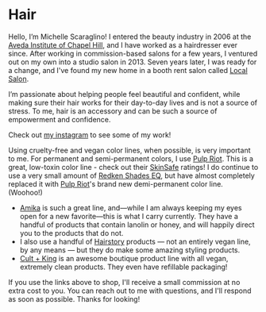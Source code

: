 # Hair

Hello, I’m Michelle Scaraglino! I entered the beauty industry in 2006 at the [Aveda Institute of Chapel Hill](https://aveda.edu/locations/location/chapel-hill-nc/), and I have worked as a hairdresser ever since. After working in commission-based salons for a few years, I ventured out on my own into a studio salon in 2013. Seven years later, I was ready for a change, and I've found my new home in a booth rent salon called [Local Salon](https://goo.gl/maps/TLMsf6wB1kjWYWYB8).

I’m passionate about helping people feel beautiful and confident, while making sure their hair works for their day-to-day lives and is not a source of stress. To me, hair is an accessory and can be such a source of empowerment and confidence.

Check out [my instagram](https://www.instagram.com/michellescaraglinohair) to see some of my work!

Using cruelty-free and vegan color lines, when possible, is very important to me. For permanent and semi-permanent colors, I use [Pulp Riot](https://www.pulpriothair.com/). This is a great, low-toxin color line - check out their [SkinSafe](https://www.skinsafeproducts.com/pulp-riot) ratings! I do continue to use a very small amount of [Redken Shades EQ](https://www.redken.com/blog/at-the-salon/shades-eq-demi-permanent-hair-gloss), but have almost completely replaced it with [Pulp Riot](https://www.pulpriothair.com/)'s brand new demi-permanent color line. (Woohoo!)

*   [Amika](https://loveamika.com/?cn=michellescaraglinohair%2Flocalsalon&offerid=43923&rfsn=3972380.935c7a&utm_campaign=3972380.935c7a&utm_medium=affiliate&utm_source=refersion) is such a great line, and—while I am always keeping my eyes open for a new favorite—this is what I carry currently. They have a handful of products that contain lanolin or honey, and will happily direct you to the products that do not.
*   I also use a handful of [Hairstory](https://www.hairstory.com/?r=300000052) products — not an entirely vegan line, by any means — but they do make some amazing styling products.
*   [Cult + King](https://cultandking.com/ref/michellescaraglino/) is an awesome boutique product line with all vegan, extremely clean products. They even have refillable packaging!

If you use the links above to shop, I'll receive a small commission at no extra cost to you. You can <link to="/contact">reach out to me with questions, and I'll respond as soon as possible. Thanks for looking!